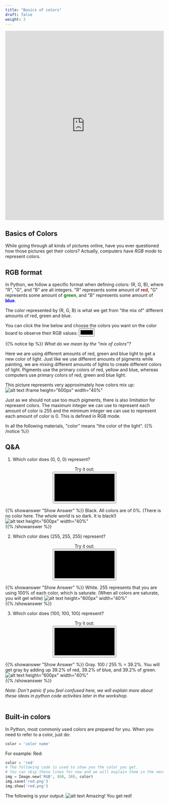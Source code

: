 ```yaml
---
title: "Basics of colors"
draft: false
weight: 3
---
```


<iframe width="100%" height="600px" src="https://www.youtube.com/embed/-ior2GcSYa4" frameborder="0" allow="accelerometer; autoplay; encrypted-media; gyroscope; picture-in-picture" allowfullscreen></iframe>

## Basics of Colors
While going through all kinds of pictures online, have you ever questioned how  those pictures get their colors? Actually, computers have *RGB* *mode* to represent colors.

## RGB format
In Python, we follow a specific format when defining colors:
(R, G, B), where "R", "G", and "B" are all integers. "R" represents some amount of <span style="color:red; font-weight:bold"> red</span>, "G" represents some amount of <span style="color:green; font-weight:bold"> green</span>, and "B" represents some amount of <span style="color:blue; font-weight:bold"> blue</span>. 

 The color represented by (R, G, B) is what we get from "the mix of" different amounts of red, green and blue.

<!-- For accessibility, use this label HTML -->
<label for="colorpicker">You can click the line below and choose the colors you want on the color board to observe their RGB values:</label>
<input type="color" id="colorpicker">

{{% notice tip %}}
*What do we mean by the "mix of colors"?*

Here we are using different amounts of red, green and blue light to get a new color of light. Just like we use different amounts of pigments while painting, we are mixing different amounts of lights to create different colors of light.  Pigments use the primary colors of red, yellow and blue, whereas computers use primary colors of red, green and blue light. 

This picture represents very approximately how colors mix up:
![alt text iframe height="600px" width="40%"](../../media/colors.svg.png "color representation")

Just as we should not use too much pigments, there is also limitation for represent colors. The maximum integer we can use to represent each amount of color is 255 and the minimum integer we can use to represent each amount of color is 0. This is defined in RGB mode.

In all the following materials, "color" means "the color of the light".
{{% /notice %}}


## Q&A
1. Which color does (0, 0, 0) represent?

<center>
<label for="colorpickerQ1">Try it out:</label> </br>
<input type="color" id="colorpickerQ1"
style="display:inline-block;width:40%;height:100px;">
</center>

{{% showanswer "Show Answer" %}}
Black. All colors are of 0%. (There is no color here. The whole world is so dark. It is black!)
![alt text height="600px" width="40%"](../../media/black.png "black")
</br>
{{% /showanswer %}}

2. Which color does (255, 255, 255) represent?

<center>
<label for="colorpickerQ2">Try it out:</label> </br>
<input type="color" id="colorpickerQ2"
style="display:inline-block;width:40%;height:100px;">
</center>

{{% showanswer "Show Answer" %}}
White. 255 represents that you are using 100% of each color, which is saturate. (When all colors are saturate, you will get white)
![alt text height="600px" width="40%"](../../media/white.png "white")
</br>
{{% /showanswer %}}

3. Which color does (100, 100, 100) represent?

<center>
<label for="colorpickerQ3">Try it out:</label> </br>
<input type="color" id="colorpickerQ3"
style="display:inline-block;width:40%;height:100px;">
</center>

{{% showanswer "Show Answer" %}}
Gray. 100 / 255 % = 39.2%. You will get gray by adding up 39.2% of red, 39.2% of blue, and 39.2% of green.
![alt text height="600px" width="40%"](../../media/grey.png "gray")
</br>
{{% /showanswer %}}

*Note: Don't panic if you feel confused here, we will explain more about these ideas in python code activities later in the workshop.*
<br/><br/>

## Built-in colors

In Python, most commonly used colors are prepared for you. When you need to refer to a color, just do:
```python
color = 'color name'
```
For example:
Red:
```python
color = 'red'
# The following code is used to show you the color you get.
# You can skip these lines for now and we will explain them in the next page!
img = Image.new('RGB', (60, 30), color)
img.save('red.png')
img.show('red.png')
```
The following is your output:
![alt text](../../media/whileloopbefore.png "red")
Amazing! You get red!
